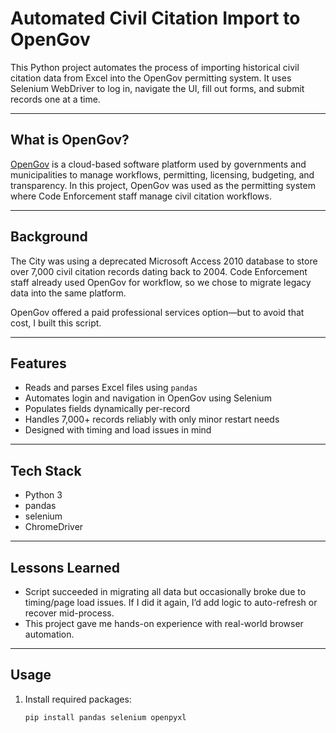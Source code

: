 # Automated Civil Citation Import to OpenGov

This Python project automates the process of importing historical civil citation data from Excel into the OpenGov permitting system. It uses Selenium WebDriver to log in, navigate the UI, fill out forms, and submit records one at a time.

---

## What is OpenGov?

[OpenGov](https://opengov.com) is a cloud-based software platform used by governments and municipalities to manage workflows, permitting, licensing, budgeting, and transparency. In this project, OpenGov was used as the permitting system where Code Enforcement staff manage civil citation workflows.

---

## Background

The City was using a deprecated Microsoft Access 2010 database to store over 7,000 civil citation records dating back to 2004. Code Enforcement staff already used OpenGov for workflow, so we chose to migrate legacy data into the same platform.

OpenGov offered a paid professional services option—but to avoid that cost, I built this script.

---

## Features

- Reads and parses Excel files using `pandas`
- Automates login and navigation in OpenGov using Selenium
- Populates fields dynamically per-record
- Handles 7,000+ records reliably with only minor restart needs
- Designed with timing and load issues in mind

---

## Tech Stack

- Python 3
- pandas
- selenium
- ChromeDriver

---

## Lessons Learned

- Script succeeded in migrating all data but occasionally broke due to timing/page load issues. If I did it again, I’d add logic to auto-refresh or recover mid-process.
- This project gave me hands-on experience with real-world browser automation.

---

## Usage

1. Install required packages:
   ```bash
   pip install pandas selenium openpyxl
